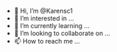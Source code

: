 - 👋 Hi, I’m @Karensc1
- 👀 I’m interested in ...
- 🌱 I’m currently learning ...
- 💞️ I’m looking to collaborate on ...
- 📫 How to reach me ...

<!---
Karensc1/Karensc1 is a ✨ special ✨ repository because its `README.md` (this file) appears on your GitHub profile.
You can click the Preview link to take a look at your changes.
---

TYPES OF BEAUTIFUL TARANTULA


https://tarantulafriendly.com/mexican-pink-tarantula

This is one of my blogs

Tarantula Housing
Most people make tarantulas make pets. I’m not sure if they are aware that that they are not only beautiful, majestic creatures, they are clean and easy to keep. Once you have set them up in an appropriate tarantula housing their needs are easy to fulfill. So how exactly do you create an appropriate habitat? Not all tarantulas are the same; some dwell in trees while others prefer to stay on the ground. In my research, I found so many types as well as colors of these beautiful creatures. I wanted to take advantage of the different habitat requirements and help you choose the best home for your pet. The following describes considerations to consider when housing your pet Tarantula.
I Terrarium / Enclosure / Cage
Let’s start with the material of the tarantula housing itself.
Most terrariums are made out of either plastic, acrylic, or glass. Though plastic is cheaper and more resistant, it has the tendency to become opaque over time; a problem you won’t face using a glass habitat. A nice and cheap alternative, especially if you are able to make them yourself, would be acrylic. Acrylic habitats have a number of advantages.
You can make it yourself, but also, they are a lot lighter than glass enclosures. Another benefit is ventilation, if you need to add ventilation to an acrylic habitat, it is easy to drill some extra holes. They are also very durable and won’t break as easily as a glass enclosure. They might scratch, like their plastic counterparts, but for acrylic habitats, there are a variety of products available to polish them and remove scratches. I would go with acrylic it’s easier to work with.
The size of the enclosure will depend a bit on the type of tarantula you own, for most terrestrial spiders 30x30x30 should be enough. For ground-dwelling spiders, you may want to consider much higher than that because they climb the glass and a fall might damaging their abdomen and possibly killing themselves.
The Goliath(Theraphosa Blondi), this specific spider is so large it will require a larger habitat, not higher but definitively larger, around 60×40 should do. This spider lives in tress trees you might want to opt for 20x20x4. This dweller spider make different kinds of webs, they will climb branches and will appreciate the higher enclosure.
What does most Tarantula like to eat?

This is one example of a spider dwelling place

Tliltocatl vagans

(synonym Brachypelma vagans) is a species of tarantula known commonly as the Mexican red rump. It ranges predominantly in Mexico (including the Yucatán Peninsula), but is also found in Central America.Tliltocatl vagans
They are carnivores and the adults enjoy a varied food diet of crickets, mealworms, fruit flies, roaches, and other live insects. The spiderlings, however, eat smaller foods like pinhead crickets, flightless fruit flies, and freshly hatched pinhead rusty red roaches
So these are just a few options to think about when you go to purchase your first spider. The choice is yours. These are just a few examples of spiders that caught my eye. I don’t ever think I would want to have one as a pet.
THIS IS JUST ONE BLOG I WROTE ABOUT 
